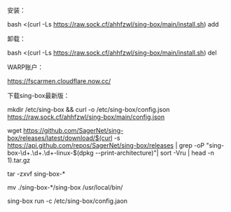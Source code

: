 安装：

bash <(curl -Ls https://raw.sock.cf/ahhfzwl/sing-box/main/install.sh) add


卸载：

bash <(curl -Ls https://raw.sock.cf/ahhfzwl/sing-box/main/install.sh) del


WARP账户：

https://fscarmen.cloudflare.now.cc/


下载sing-box最新版：

mkdir /etc/sing-box && curl -o /etc/sing-box/config.json https://raw.sock.cf/ahhfzwl/sing-box/main/config.json

wget https://github.com/SagerNet/sing-box/releases/latest/download/$(curl -s https://api.github.com/repos/SagerNet/sing-box/releases | grep -oP "sing-box-\d+\.\d+\.\d+-linux-$(dpkg --print-architecture)"| sort -Vru | head -n 1).tar.gz

tar -zxvf sing-box-*

mv ./sing-box-*/sing-box /usr/local/bin/

sing-box run -c /etc/sing-box/config.jaon
